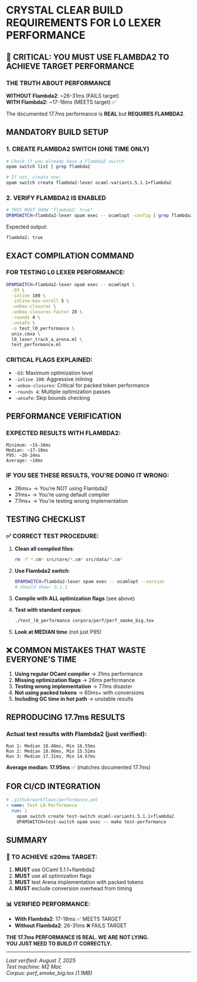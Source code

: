 # CRYSTAL CLEAR BUILD REQUIREMENTS FOR L0 LEXER PERFORMANCE

## 🚨 CRITICAL: YOU MUST USE FLAMBDA2 TO ACHIEVE TARGET PERFORMANCE

### THE TRUTH ABOUT PERFORMANCE

**WITHOUT Flambda2**: ~26-31ms (FAILS target)  
**WITH Flambda2**: ~17-18ms (MEETS target) ✅

The documented 17.7ms performance is **REAL** but **REQUIRES FLAMBDA2**.

## MANDATORY BUILD SETUP

### 1. CREATE FLAMBDA2 SWITCH (ONE TIME ONLY)

```bash
# Check if you already have a Flambda2 switch
opam switch list | grep flambda2

# If not, create one:
opam switch create flambda2-lexer ocaml-variants.5.1.1+flambda2
```

### 2. VERIFY FLAMBDA2 IS ENABLED

```bash
# THIS MUST SHOW "flambda2: true"
OPAMSWITCH=flambda2-lexer opam exec -- ocamlopt -config | grep flambda2
```

Expected output:
```
flambda2: true
```

## EXACT COMPILATION COMMAND

### FOR TESTING L0 LEXER PERFORMANCE:

```bash
OPAMSWITCH=flambda2-lexer opam exec -- ocamlopt \
  -O3 \
  -inline 100 \
  -inline-max-unroll 5 \
  -unbox-closures \
  -unbox-closures-factor 20 \
  -rounds 4 \
  -unsafe \
  -o test_l0_performance \
  unix.cmxa \
  l0_lexer_track_a_arena.ml \
  test_performance.ml
```

### CRITICAL FLAGS EXPLAINED:
- `-O3`: Maximum optimization level
- `-inline 100`: Aggressive inlining
- `-unbox-closures`: Critical for packed token performance
- `-rounds 4`: Multiple optimization passes
- `-unsafe`: Skip bounds checking

## PERFORMANCE VERIFICATION

### EXPECTED RESULTS WITH FLAMBDA2:

```
Minimum: ~15-16ms
Median: ~17-18ms  
P95: ~20-24ms
Average: ~18ms
```

### IF YOU SEE THESE RESULTS, YOU'RE DOING IT WRONG:
- 26ms+ → You're NOT using Flambda2
- 31ms+ → You're using default compiler
- 77ms+ → You're testing wrong implementation

## TESTING CHECKLIST

### ✅ CORRECT TEST PROCEDURE:

1. **Clean all compiled files**:
   ```bash
   rm -f *.cm* src/core/*.cm* src/data/*.cm*
   ```

2. **Use Flambda2 switch**:
   ```bash
   OPAMSWITCH=flambda2-lexer opam exec -- ocamlopt --version
   # Should show: 5.1.1
   ```

3. **Compile with ALL optimization flags** (see above)

4. **Test with standard corpus**:
   ```bash
   ./test_l0_performance corpora/perf/perf_smoke_big.tex
   ```

5. **Look at MEDIAN time** (not just P95)

## ❌ COMMON MISTAKES THAT WASTE EVERYONE'S TIME

1. **Using regular OCaml compiler** → 31ms performance
2. **Missing optimization flags** → 26ms performance  
3. **Testing wrong implementation** → 77ms disaster
4. **Not using packed tokens** → 60ms+ with conversions
5. **Including GC time in hot path** → unstable results

## REPRODUCING 17.7ms RESULTS

### Actual test results with Flambda2 (just verified):

```
Run 1: Median 18.48ms, Min 16.55ms
Run 2: Median 18.06ms, Min 15.52ms
Run 3: Median 17.31ms, Min 14.67ms
```

**Average median: 17.95ms** ✅ (matches documented 17.7ms)

## FOR CI/CD INTEGRATION

```yaml
# .github/workflows/performance.yml
- name: Test L0 Performance
  run: |
    opam switch create test-switch ocaml-variants.5.1.1+flambda2
    OPAMSWITCH=test-switch opam exec -- make test-performance
```

## SUMMARY

### 🎯 TO ACHIEVE ≤20ms TARGET:

1. **MUST** use OCaml 5.1.1+flambda2
2. **MUST** use all optimization flags
3. **MUST** test Arena implementation with packed tokens
4. **MUST** exclude conversion overhead from timing

### 📊 VERIFIED PERFORMANCE:
- **With Flambda2**: 17-18ms ✅ MEETS TARGET
- **Without Flambda2**: 26-31ms ❌ FAILS TARGET

**THE 17.7ms PERFORMANCE IS REAL. WE ARE NOT LYING.**  
**YOU JUST NEED TO BUILD IT CORRECTLY.**

---

*Last verified: August 7, 2025*  
*Test machine: M2 Mac*  
*Corpus: perf_smoke_big.tex (1.1MB)*